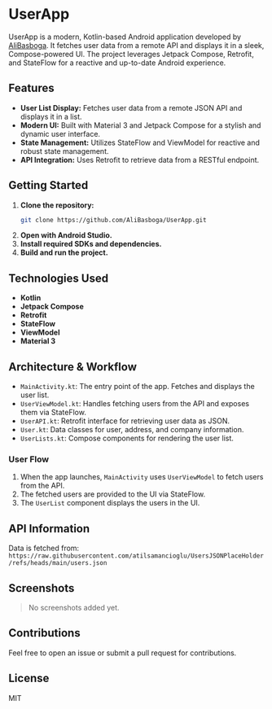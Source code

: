 # UserApp

UserApp is a modern, Kotlin-based Android application developed by [AliBasboga](https://github.com/AliBasboga). It fetches user data from a remote API and displays it in a sleek, Compose-powered UI. The project leverages Jetpack Compose, Retrofit, and StateFlow for a reactive and up-to-date Android experience.

## Features

- **User List Display:** Fetches user data from a remote JSON API and displays it in a list.
- **Modern UI:** Built with Material 3 and Jetpack Compose for a stylish and dynamic user interface.
- **State Management:** Utilizes StateFlow and ViewModel for reactive and robust state management.
- **API Integration:** Uses Retrofit to retrieve data from a RESTful endpoint.

## Getting Started

1. **Clone the repository:**
   ```sh
   git clone https://github.com/AliBasboga/UserApp.git
   ```
2. **Open with Android Studio.**
3. **Install required SDKs and dependencies.**
4. **Build and run the project.**

## Technologies Used

- **Kotlin**
- **Jetpack Compose**
- **Retrofit**
- **StateFlow**
- **ViewModel**
- **Material 3**

## Architecture & Workflow

- `MainActivity.kt`: The entry point of the app. Fetches and displays the user list.
- `UserViewModel.kt`: Handles fetching users from the API and exposes them via StateFlow.
- `UserAPI.kt`: Retrofit interface for retrieving user data as JSON.
- `User.kt`: Data classes for user, address, and company information.
- `UserLists.kt`: Compose components for rendering the user list.

### User Flow

1. When the app launches, `MainActivity` uses `UserViewModel` to fetch users from the API.
2. The fetched users are provided to the UI via StateFlow.
3. The `UserList` component displays the users in the UI.

## API Information

Data is fetched from:  
`https://raw.githubusercontent.com/atilsamancioglu/UsersJSONPlaceHolder/refs/heads/main/users.json`

## Screenshots

> No screenshots added yet.

## Contributions

Feel free to open an issue or submit a pull request for contributions.

## License

MIT
